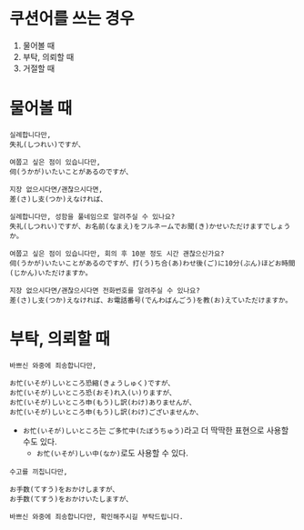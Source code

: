 # 쿠션어를 쓰는 경우
1. 물어볼 때
2. 부탁, 의뢰할 때
3. 거절할 때
# 물어볼 때
```
실례합니다만,
失礼(しつれい)ですが、

여쭙고 싶은 점이 있습니다만,
伺(うかが)いたいことがあるのですが、

지장 없으시다면/괜찮으시다면,
差(さ)し支(つか)えなければ、
```

```
실례합니다만, 성함을 풀네임으로 알려주실 수 있나요?
失礼(しつれい)ですが、お名前(なまえ)をフルネームでお聞(き)かせいただけますでしょうか。

여쭙고 싶은 점이 있습니다만, 회의 후 10분 정도 시간 괜찮으신가요?
伺(うかが)いたいことがあるのですが、打(う)ち合(あ)わせ後(ご)に10分(ぶん)ほどお時間(じかん)いただけますか。

지장 없으시다면/괜찮으시다면 전화번호를 알려주실 수 있나요?
差(さ)し支(つか)えなければ、お電話番号(でんわばんごう)を教(お)えていただけますか。
```
# 부탁, 의뢰할 때
```
바쁘신 와중에 죄송합니다만,

お忙(いそが)しいところ恐縮(きょうしゅく)ですが、
お忙(いそが)しいところ恐(おそ)れ入(い)りますが、
お忙(いそが)しいところ申(もう)し訳(わけ)ありませんが、
お忙(いそが)しいところ申(もう)し訳(わけ)ございませんか、
```
- `お忙(いそが)しいところ`는 `ご多忙中(たぼうちゅう)`라고 더 딱딱한 표현으로 사용할 수도 있다.
	- `お忙(いそが)しい中(なか)`로도 사용할 수 있다.
```
수고를 끼칩니다만,

お手数(てすう)をおかけしますが、
お手数(てすう)をおかけいたしますが、
```

```
바쁘신 와중에 죄송합니다만, 확인해주시길 부탁드립니다.


```